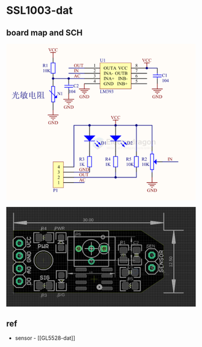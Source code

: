 
# SSL1003-dat

## board map and SCH 


![](2024-01-04-15-24-45.png)

![](2024-01-04-15-48-00.png)



## ref 

- sensor - [[GL5528-dat]]
